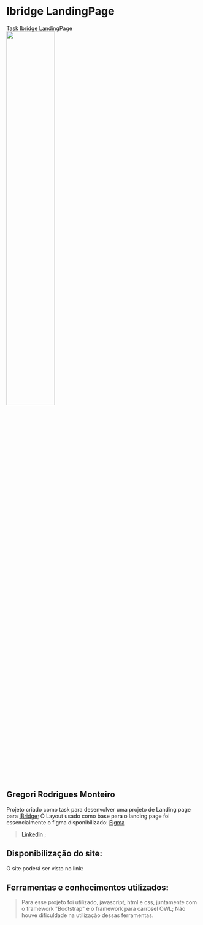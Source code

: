 # Ibridge LandingPage
[IBridge]: https://www.ibridge.com.br
[Linkedin]: https://www.linkedin.com/in/gregori-rodrigues-monteiro/
[Figma]: https://www.figma.com/file/4IngoSvYkGmZedsGp7dLFB/iBridge-Landing-Page?node-id=0%3A1


Task Ibridge LandingPage <br>
<img src="https://www.google.com/url?sa=i&url=https%3A%2F%2Fwww.exactsales.com.br%2Fparceiros%2Fdownloads%2Fibridge-technology%2F&psig=AOvVaw1H-k65kf85hbLNlI8JQUVh&ust=1654459414272000&source=images&cd=vfe&ved=0CAwQjRxqFwoTCLC0v9_LlPgCFQAAAAAdAAAAABAD" width="50%;" /> <br>


## Gregori Rodrigues Monteiro
Projeto criado como task para desenvolver uma projeto de Landing page para [IBridge][IBridge];
O Layout usado como base para o landing page foi essencialmente o figma disponibilizado: [Figma][Figma]
>[Linkedin][Linkedin] ; <br>

## Disponibilização do site:
O site poderá ser visto no link:


## Ferramentas e conhecimentos utilizados:
>Para esse projeto foi utilizado, javascript, html e css, juntamente com o framework "Bootstrap" e o framework para carrosel OWL; Não houve dificuldade na utilização dessas ferramentas. 
